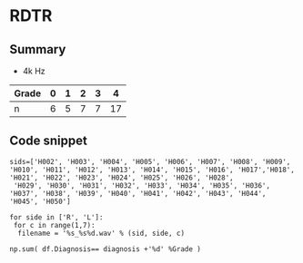 # RDTR

## Summary

- 4k Hz

| Grade | 0| 1| 2| 3 | 4|
|--|--|--|--|--|--|
| n| 6 | 5|7|7| 17 |

## Code snippet
```
sids=['H002', 'H003', 'H004', 'H005', 'H006', 'H007', 'H008', 'H009', 'H010', 'H011', 'H012', 'H013', 'H014', 'H015', 'H016', 'H017','H018', 'H021', 'H022', 'H023', 'H024', 'H025', 'H026', 'H028',
 'H029', 'H030', 'H031', 'H032', 'H033', 'H034', 'H035', 'H036', 'H037', 'H038', 'H039', 'H040', 'H041', 'H042', 'H043', 'H044', 'H045', 'H050']

for side in ['R', 'L']:
 for c in range(1,7):
  filename = '%s_%s%d.wav' % (sid, side, c)

np.sum( df.Diagnosis== diagnosis +'%d' %Grade )                                                                                   
```

